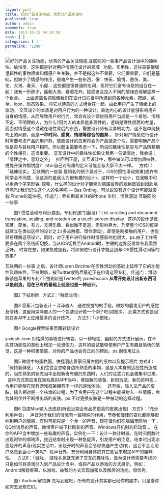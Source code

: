 ```yaml
---
layout: post
title: 好的产品关注功能，优秀的产品关注情
published: true
author: admin
comments: true
date: 2013-10-15 04:10:50
tags: [ ]
categories: [ ]
permalink: "2208"
---
```

 ![好的产品关注功能，优秀的产品关注情感,互联网的一些事][1]产品设计当中的趣味性、愉悦度，这些都是针对用户情感化设计的领域   功能、实用性，这些需要很强逻辑性的事物很难和情感产生关联，并不是指这些不重要，它们很重要，它们是基础，但缺少了情感的作用，很难产生一些东西，像：快乐、愉悦、悲伤、美…   花、大海、春天、小屋… 这些都是很普通的名词，但将它们富有诗意的组合在一起：我有一所房子，面朝大海，春暖花开。接受者会投入不同的情绪去理解这样一个组合。   上面这些名词就像我们在设计过程当中所遇到的各种元素，按键、菜单、icon、动态效果… 将它以诗意的方式组合在一起，由此用户产生了情绪上的波动。 交互设计的本质是对用户行为的一种设计，直达内心的设计能够影响用户自身的情感，从而导致用户的行为。常会有设计师说将用户当成是一个易怒、情绪不定、不明理的人，为什么?因为人的本质是非理性的，逻辑是理性层面的考量，而面对情感这个潜藏在理性背后的东西，需要设计师有深厚的功力，这不是单纯技巧上的问题，而是**一种时间、感觉、情绪等综合的圆熟** 。 针对用户情感进行设计时需要考虑产品的用户群，情感设计的应用将会为产品塑造个性，需要明确产品个性是否与目标用户相符。所以题主需要考虑一下，所说的趣味性是否与产品所预期的个性相符，这很重要。 交互设计中的趣味性如果让我用一句话表达，我会说：「情理之中，意料之外」   扯回到正题，交互设计中，哪些做法可以增加趣味性，或提升操作愉悦度?   btw.自己对有趣的定义可能会与大家不太一样。   方式1：「延伸现实」 互联网的一些事 最知名的例子莫过于，iOS的惯性滑动效果(或许有同学会不同意，但这真的是我认为很有趣的设计)，这样的一个设计，在我眼中可以用两个字来形容–惊艳，什么样的设计师才能够对周围世界的观察敏锐到如此境界呢?让我们记住这个人的名字吧 — Bas Ording，可以说没有这个设计可能就没有iPhone的诞生吧，传送门：乔布斯最关注的iPhone 专利：惯性滚动 互联网的一些事


  
　　图1 惯性滚动专利示意图，专利传送门(翻墙)：List scrolling and document translation, scaling, and rotation on a touch-screen display   这样的设计见微知著，简单、有力、充满乐趣，看似微不足道，但影响巨大，乃至整个iOS的框架就建立在类似这样的设计之上(多点触摸，惯性滑动)，即便是刚接触的用户，也能轻易理解这项设计，同时，对于用户进行操作时情感影响也很大。ps.由于工作需要多在两个系统间切换，当从iOS切换至Android时，生硬的边界反馈常令我索然乏味。 时常在想，如果换成是我，将如何进行设计才能达到与iOS惯性滑动同等的效果? 

互联网的一些事 之后，设计师Loren Brichter在惯性滑动的基础上延伸了它的功能性及趣味性，下拉刷新，被Twitter收购后最近正在申请这项专利。传送门：滑动解锁是苹果的专利?下拉刷新是Twitter的 yixieshi.com **从零开始设计出新东西可以是创造，而在已有的基础上创造也是一种设计。**


  
　　图2 下拉刷新   方式2：「触景生情」


  
　　图3 香蕉汁包装设计 – 深泽直人   通过视觉的的手段，微妙的启发用户的感觉及情绪，这里用深泽直人的一个包装设计做一个例子吧(如图3)。 此类方式也是目前在各APP上应用最多的设计技巧。   方式3：「小把戏」


  
　　图4 Google搜索结果页面转跳设计 

yixieshi.com 对枯燥的事物进行转变，以一种轻松、幽默的方式进行展示，在不失其功能性的基础上增加一些想像力，这样的尝试能够使用户产生有趣且愉快的感觉，这是一种积极情感，对你的产品也会有正向的帮助。ps.别使用过头


  
　　图5 微信中的蛋糕雨，快捷酒店管家日房左侧的纸巾以及提示图片 方式4：「保持新鲜感」 人们往往会忽略身边所熟悉的事物，这是人本身的适应性所造成的，当在熟悉的状态当中出现新奇有趣的东西时，人们的注意力也会被集中过来。   这种方式常应用在游戏类的APP当中，增加新的装备、新的玩法、新的资料包… 令用户能够在现有游戏框架拥有不一样的游戏体验。   还有像，输入法产品的皮肤，输入相对是一个枯燥的过程，为了令用户在这个过程中能投射入一些情感，会为其制作并不断推出新的皮肤。ps.不过更换皮肤是一种被动的选择过程。


  
　　图6 百度Mac输入法皮肤(听说近期会有品质更高的皮肤出现)   方式5：「充分利用声音」   声音对于我们的情感有一些特殊的作用，节奏和旋律的变化都能够影响到用户的情感，有时可能只是一个单一的声音，现在请你们在脑海里回响一下：QQ新消息的声音、微博客户端下拉刷新的声音、Windows开机时的启动音…   在你的APP当中增加一些有趣的声音，实例化一下：设计一款计时器，在时间倒数时出现时钟的嘀嗒声，接近结束时出现一种急促声，引发用户的注意，结束时出现水壶烧开的声音(现实生活中，水烧开时的声音会令你快速产生动作)，这会不会让用户感觉到会心一笑呢?   除声音外，充分利用身体的其它感官来增加APP的趣味性。   方式6：「游戏」 游戏本身就充满了交互的趣味性，做为设计师需要考虑的只是如何将游戏引入到产品设计当中，或将产品以游戏的方式展示。例如：Android解锁屏幕，以游戏、益智的方式实现加密以及解屏的功能，很优秀。


  
　　图7 Android解锁屏 先写到这吧，所有的设计其实都已经你的脑中，只是看你如何去发现它们。

 [1]: http://yongz.com/yz/wp-content/uploads/2014/04/d62f2bb5de5ccb04bad5c8112d2bc2d37.jpg